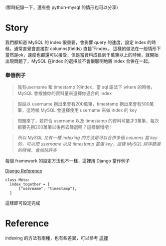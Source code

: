 (暫時紀錄一下，還有些 python-mysql 的情形也可以分享)
# Story

我們都知道 MySQL 的 index 很重要，會影響 query 的速度，設定 index 的時候，通常直覺會直接對 columns(fields) 直接下index。
這樣的做法在一般情形下當然是ok，速度也都還可以接受，但是當資料成長到千萬筆以上的時候，就開始出現問題了，MySQL 在index 的選擇並不會很聰明地將 index 合併在一起。

### 舉個例子
> 我有username 和 timestamp 的index，當 sql 語法下 where 的時候，MySQL 會根據你的資料量來選擇你適合的 index

> 假設以 username 撈出來會有200萬筆，timestamp 撈出來會有500萬筆，這時候 MySQL 會選擇使用 username 來做 index 的 key

> 問題來了，若符合 username 以及 timestamp 的資料可能才3萬筆，每次都要先撈200萬筆以後再去篩選嗎？這樣很慢吧！

> _*所以 MySQL 又有一種 indexing 的方法是可以合併多個 columns 當 key 的，可以把 username 以及 timestamp 當做 key，這樣 MySQL 排序篩選的時候，會加快許多*_

每個 framework 的設定方法也不一樣，這裡用 Django 當作例子

[Django Reference](https://docs.djangoproject.com/en/1.9/ref/models/options/#index-together)
```
class Meta:
  index_together = [
      ["username", "timestamp"],
  ]
```
這樣即可設定完成

# Reference
indexing 的方法有兩種，也有些差異，可以參考
[這裡](https://www.percona.com/blog/2014/01/03/multiple-column-index-vs-multiple-indexes-with-mysql-56/)
